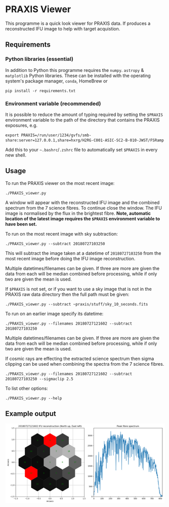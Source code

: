# PRAXIS Viewer

This programme is a quick look viewer for PRAXIS data. If produces a reconstructed IFU image to help
with target acquistion.

## Requirements

### Python libraries (essential)

In addition to Python this programme requires the `numpy`. `astropy` & `matplotlib` Python
libraries. These can be installed with the operating system's package manager, `conda`, HomeBrew or
```
pip install -r requirements.txt
```

### Environment variable (recommended)

It is possible to reduce the amount of typing required by setting the `$PRAXIS` environment variable
to the path of the directory that contains the PRAXIS exposures, e.g.
```
export PRAXIS=/run/user/1234/gvfs/smb-share:server=127.0.0.1,share=hxrg/H2RG-C001-ASIC-SC2-B-010-JWST/FSRamp
```
Add this to your `~.bashrc`/`.zshrc` file to automatically set `$PRAXIS` in every new shell.

## Usage

To run the PRAXIS viewer on the most recent image:
```
./PRAXIS_viewer.py
```
A window will appear with the reconstructed IFU image and the combined spectrum from the 7 science fibres. To continue close the window. The IFU image is normalised by the flux in the brightest fibre. **Note, automatic location of the latest image requires the `$PRAXIS` environment variable to have been set.**

To run on the most recent image with sky subtraction:
```
./PRAXIS_viewer.py --subtract 20180727103250
```
This will subtract the image taken at a datetime of `20180727103250` from the most recent image
before doing the IFU image reconstruction.

Multiple datetimes/filenames can be given. If three are more are given the data from each will be median combined before processing, while if only two are given the mean is used.

If `$PRAXIS` is not set, or if you want to use a sky image that is not in the PRAXIS raw data
directory then the full path must be given:
```
./PRAXIS_viewer.py --subtract ~praxis/stuff/sky_10_seconds.fits
```

To run on an earlier image specify its datetime:
```
./PRAXIS_viewer.py --filenames 20180727121602 --subtract 20180727103250
```

Multiple datetimes/filenames can be given. If three are more are given the data from each will be median combined before processing, while if only two are given the mean is used.

If cosmic rays are effecting the extracted science spectrum then sigma clipping can be used when
combining the spectra from the 7 science fibres.

```
./PRAXIS_viewer.py --filenames 20180727121602 --subtract 20180727103250 --sigmaclip 2.5
```

To list other options:
```
./PRAXIS_viewer.py --help
```

## Example output

![Example output](example.png)
